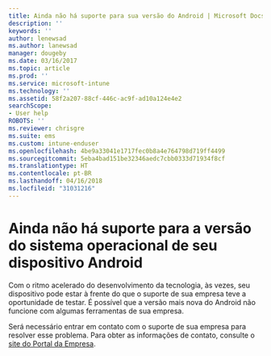 ```yaml
---
title: Ainda não há suporte para sua versão do Android | Microsoft Docs
description: ''
keywords: ''
author: lenewsad
ms.author: lanewsad
manager: dougeby
ms.date: 03/16/2017
ms.topic: article
ms.prod: ''
ms.service: microsoft-intune
ms.technology: ''
ms.assetid: 58f2a207-88cf-446c-ac9f-ad10a124e4e2
searchScope:
- User help
ROBOTS: ''
ms.reviewer: chrisgre
ms.suite: ems
ms.custom: intune-enduser
ms.openlocfilehash: 4be9a33041e1717fec0b8a4e764798d719ff4499
ms.sourcegitcommit: 5eba4bad151be32346aedc7cbb0333d71934f8cf
ms.translationtype: HT
ms.contentlocale: pt-BR
ms.lasthandoff: 04/16/2018
ms.locfileid: "31031216"
---
```

# <a name="your-android-devices-operating-system-version-isnt-yet-supported"></a>Ainda não há suporte para a versão do sistema operacional de seu dispositivo Android

Com o ritmo acelerado do desenvolvimento da tecnologia, às vezes, seu dispositivo pode estar à frente do que o suporte de sua empresa teve a oportunidade de testar. É possível que a versão mais nova do Android não funcione com algumas ferramentas de sua empresa.

Será necessário entrar em contato com o suporte de sua empresa para resolver esse problema. Para obter as informações de contato, consulte o [site do Portal da Empresa](https://portal.manage.microsoft.com#HelpDeskDialog).
